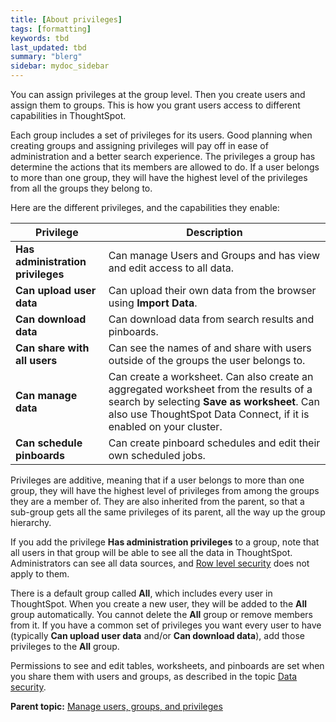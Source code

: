 ```yaml
---
title: [About privileges]
tags: [formatting]
keywords: tbd
last_updated: tbd
summary: "blerg"
sidebar: mydoc_sidebar
---
```

You can assign privileges at the group level. Then you create users and assign them to groups. This is how you grant users access to different capabilities in ThoughtSpot.

Each group includes a set of privileges for its users. Good planning when creating groups and assigning privileges will pay off in ease of administration and a better search experience. The privileges a group has determine the actions that its members are allowed to do. If a user belongs to more than one group, they will have the highest level of the privileges from all the groups they belong to.

Here are the different privileges, and the capabilities they enable:

|Privilege|Description|
|---------|-----------|
|**Has administration privileges**|Can manage Users and Groups and has view and edit access to all data.|
|**Can upload user data**|Can upload their own data from the browser using **Import Data**.|
|**Can download data**|Can download data from search results and pinboards.|
|**Can share with all users**|Can see the names of and share with users outside of the groups the user belongs to.|
|**Can manage data**|Can create a worksheet. Can also create an aggregated worksheet from the results of a search by selecting **Save as worksheet**. Can also use ThoughtSpot Data Connect, if it is enabled on your cluster.|
|**Can schedule pinboards**|Can create pinboard schedules and edit their own scheduled jobs.|

Privileges are additive, meaning that if a user belongs to more than one group, they will have the highest level of privileges from among the groups they are a member of. They are also inherited from the parent, so that a sub-group gets all the same privileges of its parent, all the way up the group hierarchy.

If you add the privilege **Has administration privileges** to a group, note that all users in that group will be able to see all the data in ThoughtSpot. Administrators can see all data sources, and [Row level security](../data_security/about_row_security.html#) does not apply to them.

There is a default group called **All**, which includes every user in ThoughtSpot. When you create a new user, they will be added to the **All** group automatically. You cannot delete the **All** group or remove members from it. If you have a common set of privileges you want every user to have \(typically **Can upload user data** and/or **Can download data**\), add those privileges to the **All** group.

Permissions to see and edit tables, worksheets, and pinboards are set when you share them with users and groups, as described in the topic [Data security](../data_security/sharing_security_overview.html#).

**Parent topic:** [Manage users, groups, and privileges](../../admin/users_groups/about_users_groups.html)
